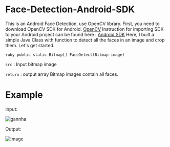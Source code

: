 # Face-Detection-Android-SDK
This is an Android Face Detection, use OpenCV library.
First, you need to download OpenCV SDK for Android.
<a href="https://sourceforge.net/projects/opencvlibrary/files/opencv-android/2.4.11/OpenCV-2.4.11-android-sdk.zip/download">OpenCV</a> 
Instruction for importing SDK to your Android project can be found here : <a href="https://docs.opencv.org/2.4/doc/tutorials/introduction/android_binary_package/O4A_SDK.html">Android SDK</a>
Here, I built a simple Java Class with function to detect all the faces in an image and crop them. Let's get started.

```ruby public static Bitmap[] FaceDetect(Bitmap image) ```

`src` : Input bitmap image

`return` : output array Bitmap images contain all faces.


# Example
Input:

![gannha](https://user-images.githubusercontent.com/44139135/203689229-63e71186-17fc-4852-b085-33c17cf58abd.jpeg)


Output:


![image](https://user-images.githubusercontent.com/44139135/203689270-f4f883a2-2944-4ad0-b60e-1ec02c8e6c72.png)


